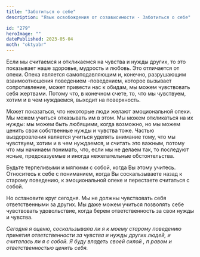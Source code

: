 ```yaml
---
title: "Заботиться о себе"
description: "Язык освобождения от созависимости - Заботиться о себе"

id: "279"
heroImage: ""
datePublished: 2023-05-04
moth: "oktyabr"
---
```


Если мы считаемся и откликаемся на чувства и нужды других, то это показывает
наше здоровье, мудрость и любовь. Это отличается от опеки. Опека является
самоподавляющим и, конечно, разрушающим взаимоотношения поведением
-поведением, которое вызывает сопротивление, может привести нас к обидам, мы
можем чувствовать себя жертвами. Потому что, в конечном счете, то, что мы
чувствуем, хотим и в чем нуждаемся, выходит на поверхность.

Может показаться, что некоторые люди желают эмоциональной опеки. Мы можем
учиться отказывать им в этом. Мы можем откликаться на их нужды: мы можем быть
любящими, когда возможно, но мы можем ценить свои собственные нужды и чувства
тоже. Частью выздоровления является учиться уделять внимание тому, что мы
чувствуем, хотим и в чем нуждаемся, и считать это важным, потому что мы
начинаем понимать, что, если мы не делаем так, то последуют ясные,
предсказуемые и иногда нежелательные обстоятельства.

Будьте терпеливыми и мягкими с собой, когда Вы этому учитесь. Относитесь к
себе с пониманием, когда Вы соскальзываете назад к старому поведению, к
эмоциональной опеке и перестаете считаться с собой.

Но остановите круг сегодня. Мы не должны чувствовать себя ответственными за
других. Мы даже можем учиться позволять себе чувствовать удовольствие, когда
берем ответственность за свои нужды и чувства.

_Сегодня_ _я_ _оценю,_ _соскальзывала_ _ли_ _я_ _к_ _моему_ _старому_
_поведению_ _принятия_ _ответственности_ _за_ _чувства_ _и_ _нужды_ _других_
_людей,_ _и_ _считалась_ _ли_ _я_ _с_ _собой._ _Я_ _буду_ _владеть_ _своей_
_силой_ _,_ _п_ _равом_ _и_ _ответственностью_ _ценить_ _себя._
